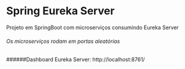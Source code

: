 # Spring Eureka Server
Projeto em SpringBoot com microserviços consumindo Eureka Server

###### Os microserviços rodam em portas aleatórias

######Dashboard Eureka Server: http://localhost:8761/
